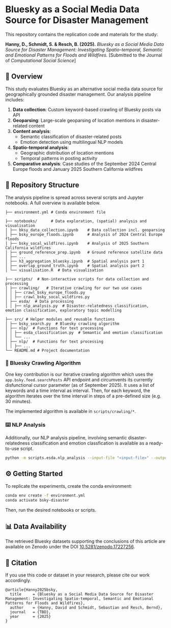 # Bluesky as a Social Media Data Source for Disaster Management 
This repository contains the replication code and materials for the study:

**Hanny, D., Schmidt, S. & Resch, B. (2025).**
*Bluesky as a Social Media Data Source for Disaster Management: Investigating Spatio-temporal, Semantic and Emotional Patterns for Floods and Wildfires.*
[Submitted to the Journal of *Computational Social Science*]

## 📄 Overview

This study evaluates Bluesky as an alternative social media data source for geographically grounded disaster management. Our analysis pipeline includes:

1. **Data collection**: Custom keyword-based crawling of Bluesky posts via API
2. **Geoparsing**: Large-scale geoparsing of location mentions in disaster-related content
3. **Content analysis**:
   - Semantic classification of disaster-related posts
   - Emotion detection using multilingual NLP models
4. **Spatio-temporal analysis**:
   - Geographic distribution of location mentions
   - Temporal patterns in posting activity
5. **Comparative analysis**: Case studies of the September 2024 Central Europe floods and January 2025 Southern California wildfires

## 📁 Repository Structure
The analysis pipeline is spread across several scripts and Jupyter notebooks. A full overview is available below.

```
├── environment.yml # Conda environment file

├── notebooks/      # Data exploration, (spatial) analysis and visualisation
│ ├── bksy_data_collection.ipynb    # Data collection incl. geoparsing
│ ├── bsky_europe_floods.ipynb      # Analysis of 2024 Central Europe floods
│ ├── bsky_socal_wildfires.ipynb    # Analysis of 2025 Southern California wildfires
│ ├── ground_reference_prep.ipynb   # Ground reference satellite data
│ ├── ...
│ ├── h3_aggregation_bluesky.ipynb  # Spatial analysis part 1
│ ├── overlap_ground_truth.ipynb    # Spatial analysis part 2
│ └── visualisation.R  # Data visualisation

├── scripts/  # Non-interactive scripts for data collection and processing
│ ├── crawling/   # Iterative crawling for our two use cases
│ │ ├── crawl_bsky_europe_floods.py
│ │ ├── crawl_bsky_socal_wildfires.py
│ ├── esda/  # Data processing
│ │ ├── nlp_analysis.py  # Disaster-relatedness classification, emotion classification, exploratory topic modelling

├── src/ # Helper modules and reusable functions
│ ├── bsky_search.py  # Bluesky crawling algorithm
│ ├── nlp/  # Functions for text processing
│ │ ├── esda_classification.py  # Semantic and emotion classification
│ │ └── ... 
│ ├── nlp/  # Functions for text processing
│ │ ├── ...
└── README.md # Project documentation
```

### 🤖 Bluesky Crawling Algorithm
One key contribution is our iterative crawling algorithm which uses the `app.bsky.feed.searchPosts` API endpoint and circumvents its currently disfunctional cursor parameter (as of September 2025).  It uses a list of keywords and a time interval as interval. Then, for each keyword, the algorithm iterates over the time interval in steps of a pre-defined size (e.g. 30 minutes).

The implemented algorithm is available in `scripts/crawling/*`.

### ⌨️ NLP Analysis
Additionally, our NLP analysis pipeline, involving semantic disaster-relatedness classification and emotion classfication is available as a ready-to-use script.

```bash
python -m scripts.esda.nlp_analysis --input-file "<input-file>" --output-path "<output-file>"
```

## ⚙️ Getting Started
To replicate the experiments, create the conda environment:

```bash
conda env create -f environment.yml
conda activate bsky-disaster
```

Then, run the desired notebooks or scripts.

## 📊 Data Availability

The retrieved Bluesky datasets supporting the conclusions of this article are available on Zenodo under the DOI [10.5281/zenodo.17227256](http://doi.org/10.5281/zenodo.17227256).

## 📖 Citation

If you use this code or dataset in your research, please cite our work accordingly.

```
@article{Hanny2025bsky,
  title     = {Bluesky as a Social Media Data Source for Disaster Management: Investigating Spatio-temporal, Semantic and Emotional Patterns for Floods and Wildfires},
  author    = {Hanny, David and Schmidt, Sebastian and Resch, Bernd},
  journal   = {TBD},
  year      = {2025}
}
```